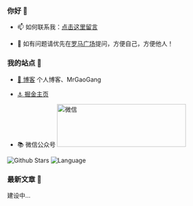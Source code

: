 ### 你好 👋

- 📫 如何联系我：[点击这里留言](https://github.com/MrGaoGang/mrgaogang.github.io/issues)
- 👯 如有问题请优先在[罗马广场](https://github.com/MrGaoGang/mrgaogang/issues?q=is%3Aissue)提问，方便自己，方便他人！

  <link rel="stylesheet" href="devicon.min.css">


### 我的站点 📍

- [🔴 博客](http://mrgaogang.github.io/)   个人博客、MrGaoGang 

- [⚓ 掘金主页](https://juejin.im/user/1697301684039869/posts?sort=popular)  

- 📚 微信公众号 <img src="https://p1-juejin.byteimg.com/tos-cn-i-k3u1fbpfcp/30ffc78d32144262b56c63e2022aeac0~tplv-k3u1fbpfcp-zoom-1.image" alt="微信" width="300px" height="100px" />



![Github Stars](https://github-readme-stats.vercel.app/api?username=mrgaogang&show_icons=true&hide=contribs)
![Language](https://github-readme-stats.vercel.app/api/top-langs/?username=mrgaogang&layout=compact)



### 最新文章 📄

建设中...






